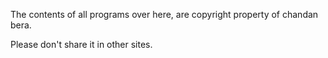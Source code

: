 The contents of all programs over here, are copyright property of chandan bera.

Please don't share it in other sites.
